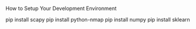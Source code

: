 How to Setup Your Development Environment


pip install scapy
pip install python-nmap
pip install numpy
pip install sklearn
